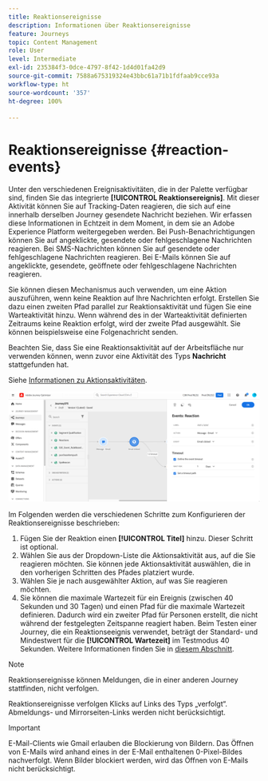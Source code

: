 ```yaml
---
title: Reaktionsereignisse
description: Informationen über Reaktionsereignisse
feature: Journeys
topic: Content Management
role: User
level: Intermediate
exl-id: 235384f3-0dce-4797-8f42-1d4d01fa42d9
source-git-commit: 7588a675319324e43bbc61a71b1fdfaab9cce93a
workflow-type: ht
source-wordcount: '357'
ht-degree: 100%

---
```


# Reaktionsereignisse {#reaction-events}

Unter den verschiedenen Ereignisaktivitäten, die in der Palette verfügbar sind, finden Sie das integrierte **[!UICONTROL Reaktionsereignis]**. Mit dieser Aktivität können Sie auf Tracking-Daten reagieren, die sich auf eine innerhalb derselben Journey gesendete Nachricht beziehen. Wir erfassen diese Informationen in Echtzeit in dem Moment, in dem sie an Adobe Experience Platform weitergegeben werden. Bei Push-Benachrichtigungen können Sie auf angeklickte, gesendete oder fehlgeschlagene Nachrichten reagieren. Bei SMS-Nachrichten können Sie auf gesendete oder fehlgeschlagene Nachrichten reagieren. Bei E-Mails können Sie auf angeklickte, gesendete, geöffnete oder fehlgeschlagene Nachrichten reagieren.

Sie können diesen Mechanismus auch verwenden, um eine Aktion auszuführen, wenn keine Reaktion auf Ihre Nachrichten erfolgt. Erstellen Sie dazu einen zweiten Pfad parallel zur Reaktionsaktivität und fügen Sie eine Warteaktivität hinzu. Wenn während des in der Warteaktivität definierten Zeitraums keine Reaktion erfolgt, wird der zweite Pfad ausgewählt. Sie können beispielsweise eine Folgenachricht senden.

Beachten Sie, dass Sie eine Reaktionsaktivität auf der Arbeitsfläche nur verwenden können, wenn zuvor eine Aktivität des Typs **Nachricht** stattgefunden hat.

Siehe [Informationen zu Aktionsaktivitäten](../building-journeys/about-journey-activities.md#action-activities).

![](../assets/journey45.png)

Im Folgenden werden die verschiedenen Schritte zum Konfigurieren der Reaktionsereignisse beschrieben:

1. Fügen Sie der Reaktion einen **[!UICONTROL Titel]** hinzu. Dieser Schritt ist optional.
1. Wählen Sie aus der Dropdown-Liste die Aktionsaktivität aus, auf die Sie reagieren möchten. Sie können jede Aktionsaktivität auswählen, die in den vorherigen Schritten des Pfades platziert wurde.
1. Wählen Sie je nach ausgewählter Aktion, auf was Sie reagieren möchten.
1. Sie können die maximale Wartezeit für ein Ereignis (zwischen 40 Sekunden und 30 Tagen) und einen Pfad für die maximale Wartezeit definieren. Dadurch wird ein zweiter Pfad für Personen erstellt, die nicht während der festgelegten Zeitspanne reagiert haben. Beim Testen einer Journey, die ein Reaktionseeignis verwendet, beträgt der Standard- und Mindestwert für die **[!UICONTROL Wartezeit]** im Testmodus 40 Sekunden. Weitere Informationen finden Sie in [diesem Abschnitt](../building-journeys/testing-the-journey.md).

>[!NOTE]
>
>
>Reaktionsereignisse können Meldungen, die in einer anderen Journey stattfinden, nicht verfolgen.
>
>Reaktionsereignisse verfolgen Klicks auf Links des Typs „verfolgt“. Abmeldungs- und Mirrorseiten-Links werden nicht berücksichtigt.

>[!IMPORTANT]
>
>E-Mail-Clients wie Gmail erlauben die Blockierung von Bildern. Das Öffnen von E-Mails wird anhand eines in der E-Mail enthaltenen 0-Pixel-Bildes nachverfolgt. Wenn Bilder blockiert werden, wird das Öffnen von E-Mails nicht berücksichtigt.
